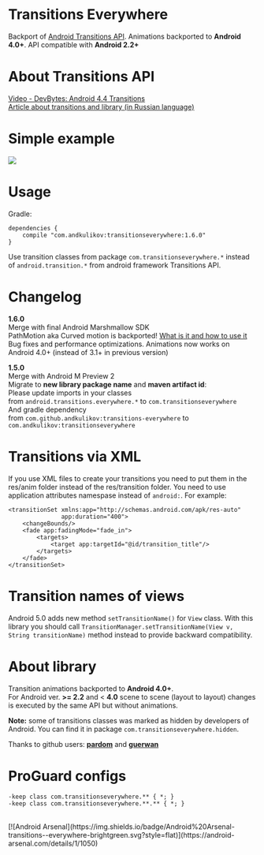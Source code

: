 Transitions Everywhere
============
Backport of [Android Transitions API][1]. Animations backported to <b>Android 4.0+</b>. API compatible with <b>Android 2.2+</b>

About Transitions API
============
[Video - DevBytes: Android 4.4 Transitions][2]<br>
[Article about transitions and library (in Russian language)][3]

Simple example
============
<img src="http://habrastorage.org/getpro/habr/post_images/e93/37c/0da/e9337c0dacc355523adddf1545b57e5a.gif"/>

Usage
============
Gradle:
```
dependencies {
    compile "com.andkulikov:transitionseverywhere:1.6.0"
}
```
Use transition classes from package `com.transitionseverywhere.*` instead of `android.transition.*` from android framework Transitions API.<br>

Changelog
============
<b>1.6.0</b><br>
Merge with final Android Marshmallow SDK<br>
PathMotion aka Curved motion is backported! [What is it and how to use it][6]<br>
Bug fixes and performance optimizations. Animations now works on Android 4.0+ (instead of 3.1+ in previous version)

<b>1.5.0</b><br>
Merge with Android M Preview 2<br>
Migrate to <b>new library package name</b> and <b>maven artifact id</b>:<br>
Please update imports in your classes<br>
from `android.transitions.everywhere.*` to `com.transitionseverywhere`<br>
And gradle dependency<br>
from `com.github.andkulikov:transitions-everywhere` to `com.andkulikov:transitionseverywhere`<br>

Transitions via XML
============
If you use XML files to create your transitions you need to put them in the res/anim folder instead of the res/transition folder. You need to use application attributes namespase instead of `android:`. For example:
```
<transitionSet xmlns:app="http://schemas.android.com/apk/res-auto"
               app:duration="400">
    <changeBounds/>
    <fade app:fadingMode="fade_in">
        <targets>
            <target app:targetId="@id/transition_title"/>
        </targets>
    </fade>
</transitionSet>
```

Transition names of views
============
Android 5.0 adds new method `setTransitionName()` for `View` class. With this library you should call `TransitionManager.setTransitionName(View v, String transitionName)` method instead to provide backward compatibility.

About library
============
Transition animations backported to <b>Android 4.0+</b>.<br>
For Android ver. <b>>= 2.2</b> and < <b>4.0</b> scene to scene (layout to layout) changes is executed by the same API  but without animations.

<b>Note:</b> some of transitions classes was marked as hidden by developers of Android. You can find it in package  `com.transitionseverywhere.hidden`.

Thanks to github users: <b>[pardom][4]</b> and <b>[guerwan][5]</b>  

ProGuard configs
============
```
-keep class com.transitionseverywhere.** { *; }
-keep class com.transitionseverywhere.**.** { *; }
```

[1]: http://developer.android.com/reference/android/transition/package-summary.html
[2]: https://www.youtube.com/watch?v=S3H7nJ4QaD8
[3]: http://habrahabr.ru/post/243363/
[4]: https://github.com/pardom/TransitionSupportLibrary
[5]: https://github.com/guerwan/TransitionsBackport
[6]: http://blog.stylingandroid.com/curved-motion-part-1

<br>
[![Android Arsenal](https://img.shields.io/badge/Android%20Arsenal-transitions--everywhere-brightgreen.svg?style=flat)](https://android-arsenal.com/details/1/1050)
